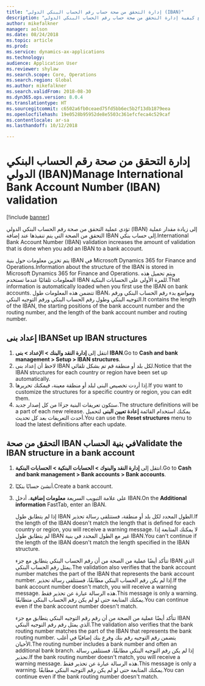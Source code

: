 ```yaml
---
title: "إدارة التحقق من صحة حساب رقم الحساب البنكي الدولي (IBAN)"
description: "يشرح هذا الموضوع كيفية إدارة التحقق من صحة حساب رقم الحساب البنكي الدولي (IBAN)."
author: mikefalkner
manager: aolson
ms.date: 08/24/2018
ms.topic: article
ms.prod: 
ms.service: dynamics-ax-applications
ms.technology: 
audience: Application User
ms.reviewer: shylaw
ms.search.scope: Core, Operations
ms.search.region: Global
ms.author: mikefalkner
ms.search.validFrom: 2018-08-30
ms.dyn365.ops.version: 8.0.4
ms.translationtype: HT
ms.sourcegitcommit: c6502a6fb0ceaed75fd5bb6ec5b2f13db1879eea
ms.openlocfilehash: 19e0528b95952de8e5503c361efcfeca4c529caf
ms.contentlocale: ar-sa
ms.lasthandoff: 10/12/2018

---
```


# <a name="manage-international-bank-account-number-iban-validation"></a><span data-ttu-id="bf3b5-103">إدارة التحقق من صحة رقم الحساب البنكي الدولي (IBAN)</span><span class="sxs-lookup"><span data-stu-id="bf3b5-103">Manage International Bank Account Number (IBAN) validation</span></span>

[!include [banner](../includes/banner.md)]

<span data-ttu-id="bf3b5-104">تؤدي عملية التحقق من صحة رقم الحساب البنكي الدولي (IBAN) إلى زيادة مقدار عملية التحقق من الصحة التي يتم تنفيذها عند إضافة IBAN إلى حساب بنكي.</span><span class="sxs-lookup"><span data-stu-id="bf3b5-104">International Bank Account Number (IBAN) validation increases the amount of validation that is done when you add an IBAN to a bank account.</span></span>

<span data-ttu-id="bf3b5-105">يتم تخزين معلومات حول بنية IBAN في Microsoft Dynamics 365 for Finance and Operations.</span><span class="sxs-lookup"><span data-stu-id="bf3b5-105">Information about the structure of the IBAN is stored in Microsoft Dynamics 365 for Finance and Operations.</span></span> <span data-ttu-id="bf3b5-106">ويتم تحميل هذه المعلومات تلقائيًا عندما تستخدم IBAN للمرة الأولى على الحسابات البنكية.</span><span class="sxs-lookup"><span data-stu-id="bf3b5-106">That information is automatically loaded when you first use the IBAN on bank accounts.</span></span> <span data-ttu-id="bf3b5-107">تتضمن هذه المعلومات طول IBAN، ومواضع بدء رقم الحساب البنكي ورقم التوجيه البنكي وطول رقم الحساب البنكي ورقم التوجيه البنكي.</span><span class="sxs-lookup"><span data-stu-id="bf3b5-107">It contains the length of the IBAN, the starting positions of the bank account number and the routing number, and the length of the bank account number and routing number.</span></span>

## <a name="set-up-iban-structures"></a><span data-ttu-id="bf3b5-108">إعداد بنى IBAN‬</span><span class="sxs-lookup"><span data-stu-id="bf3b5-108">Set up IBAN structures</span></span>

1. <span data-ttu-id="bf3b5-109">انتقل إلى **إدارة النقد والبنك \> الإعداد \> بنى IBAN**.</span><span class="sxs-lookup"><span data-stu-id="bf3b5-109">Go to **Cash and bank management \> Setup \> IBAN structures**.</span></span>
2. <span data-ttu-id="bf3b5-110">لاحظ أن إعداد بنى IBAN لكل بلد أو منطقة قم تم بشكل تلقائي.</span><span class="sxs-lookup"><span data-stu-id="bf3b5-110">Notice that the IBAN structures for each country or region have been set up automatically.</span></span>
3. <span data-ttu-id="bf3b5-111">إذا أردت تخصيص البنى لبلد أو منطقة معينة، فيمكنك تحريرها.</span><span class="sxs-lookup"><span data-stu-id="bf3b5-111">If you want to customize the structures for a specific country or region, you can edit them.</span></span>
4. <span data-ttu-id="bf3b5-112">ستكون تعريفات البنية جزءًا من كل إصدار جديد.</span><span class="sxs-lookup"><span data-stu-id="bf3b5-112">The structure definitions will be a part of each new release.</span></span> <span data-ttu-id="bf3b5-113">يمكنك استخدام القائمة **إعادة تعيين البنى‬** لتحميل أحدث التعريفات بعد كل تحديث.</span><span class="sxs-lookup"><span data-stu-id="bf3b5-113">You can use the **Reset structures** menu to load the latest definitions after each update.</span></span>

## <a name="validate-the-iban-structure-in-a-bank-account"></a><span data-ttu-id="bf3b5-114">التحقق من صحة IBAN في بنية الحساب</span><span class="sxs-lookup"><span data-stu-id="bf3b5-114">Validate the IBAN structure in a bank account</span></span>

1. <span data-ttu-id="bf3b5-115">انتقل إلى **إدارة النقد والبنوك \> الحسابات البنكية \> الحسابات البنكية**.</span><span class="sxs-lookup"><span data-stu-id="bf3b5-115">Go to **Cash and bank management \> Bank accounts \> Bank accounts**.</span></span>
2. <span data-ttu-id="bf3b5-116">أنشئ حسابًا بنكيًا.</span><span class="sxs-lookup"><span data-stu-id="bf3b5-116">Create a bank account.</span></span>
3. <span data-ttu-id="bf3b5-117">على علامة التبويب السريعة **معلومات إضافية**، أدخل IBAN.</span><span class="sxs-lookup"><span data-stu-id="bf3b5-117">On the **Additional information** FastTab, enter an IBAN.</span></span>

    <span data-ttu-id="bf3b5-118">إذا لم يتطابق طول IBAN الطول المحدد لكل بلد أو منطقة، فستتلقى رسالة تحذير.</span><span class="sxs-lookup"><span data-stu-id="bf3b5-118">If the length of the IBAN doesn't match the length that is defined for each country or region, you will receive a warning message.</span></span> <span data-ttu-id="bf3b5-119">لا يمكنك المتابعة إذا لم يتطابق طول IBAN غير مع الطول المحدد في بنية IBAN.</span><span class="sxs-lookup"><span data-stu-id="bf3b5-119">You can't continue if the length of the IBAN doesn't match the length specified in the IBAN structure.</span></span>

    <span data-ttu-id="bf3b5-120">تتأكد أيضًا عملية من الصحة من أن رقم الحساب البنكي يتطابق مع جزء IBAN الذي يمثل رقم الحساب البنكي.</span><span class="sxs-lookup"><span data-stu-id="bf3b5-120">The validation also verifies that the bank account number matches the part of the IBAN that represents the bank account number.</span></span> <span data-ttu-id="bf3b5-121">إذا لم يكن رقم الحساب البنكي مطابقًا، فستتلقى رسالة تحذير.</span><span class="sxs-lookup"><span data-stu-id="bf3b5-121">If the bank account number doesn't match, you will receive a warning message.</span></span> <span data-ttu-id="bf3b5-122">هذه الرسالة عبارة عن تحذير فقط.</span><span class="sxs-lookup"><span data-stu-id="bf3b5-122">This message is only a warning.</span></span> <span data-ttu-id="bf3b5-123">يمكنك المتابعة حتى لو لم يكن رقم الحساب البنكي متطابقًا.</span><span class="sxs-lookup"><span data-stu-id="bf3b5-123">You can continue even if the bank account number doesn't match.</span></span>

    <span data-ttu-id="bf3b5-124">تتأكد أيضًا عملية من الصحة من أن رقم رقم التوجيه البنكي يتطابق مع جزء IBAN الذي يمثل رقم رقم التوجيه البنكي.</span><span class="sxs-lookup"><span data-stu-id="bf3b5-124">The validation also verifies that the bank routing number matches the part of the IBAN that represents the bank routing number.</span></span> <span data-ttu-id="bf3b5-125">يتضمن رقم التوجيه رقم بنك وفرع بنك إضافيًا في أغلب الأحيان.</span><span class="sxs-lookup"><span data-stu-id="bf3b5-125">The routing number includes a bank number and often an additional bank branch.</span></span> <span data-ttu-id="bf3b5-126">إذا لم يكن رقم التوجيه البنكي مطابقًا، فستتلقى رسالة تحذير.</span><span class="sxs-lookup"><span data-stu-id="bf3b5-126">If the bank routing number doesn't match, you will receive a warning message.</span></span> <span data-ttu-id="bf3b5-127">هذه الرسالة عبارة عن تحذير فقط.</span><span class="sxs-lookup"><span data-stu-id="bf3b5-127">This message is only a warning.</span></span> <span data-ttu-id="bf3b5-128">يمكنك المتابعة حتى لو لم يكن رقم التوجيه البنكي مطابقًا.</span><span class="sxs-lookup"><span data-stu-id="bf3b5-128">You can continue even if the bank routing number doesn't match.</span></span>

